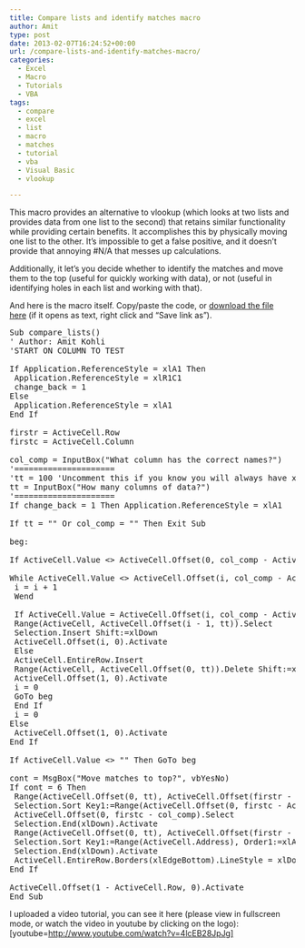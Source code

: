 ```yaml
---
title: Compare lists and identify matches macro
author: Amit
type: post
date: 2013-02-07T16:24:52+00:00
url: /compare-lists-and-identify-matches-macro/
categories:
  - Excel
  - Macro
  - Tutorials
  - VBA
tags:
  - compare
  - excel
  - list
  - macro
  - matches
  - tutorial
  - vba
  - Visual Basic
  - vlookup

---
```

This macro provides an alternative to vlookup (which looks at two lists and provides data from one list to the second) that retains similar functionality while providing certain benefits. It accomplishes this by physically moving one list to the other. It&#8217;s impossible to get a false positive, and it doesn&#8217;t provide that annoying #N/A that messes up calculations.

Additionally, it let&#8217;s you decide whether to identify the matches and move them to the top (useful for quickly working with data), or not (useful in identifying holes in each list and working with that).

And here is the macro itself. Copy/paste the code, or <a title="Compare lists macro file" href="http://www.amitkohli.com/excel/compare_lists.bas" target="_blank">download the file here</a> (if it opens as text, right click and &#8220;Save link as&#8221;).

<pre>Sub compare_lists()
' Author: Amit Kohli
'START ON COLUMN TO TEST

If Application.ReferenceStyle = xlA1 Then
 Application.ReferenceStyle = xlR1C1
 change_back = 1
Else
 Application.ReferenceStyle = xlA1
End If

firstr = ActiveCell.Row
firstc = ActiveCell.Column

col_comp = InputBox("What column has the correct names?")
'=====================
'tt = 100 'Uncomment this if you know you will always have x columns of data following the name (where in this case x=100)
tt = InputBox("How many columns of data?")
'=====================
If change_back = 1 Then Application.ReferenceStyle = xlA1

If tt = "" Or col_comp = "" Then Exit Sub

beg:

If ActiveCell.Value &lt;&gt; ActiveCell.Offset(0, col_comp - ActiveCell.Column).Value Then

While ActiveCell.Value &lt;&gt; ActiveCell.Offset(i, col_comp - ActiveCell.Column).Value And ActiveCell.Offset(i, col_comp - ActiveCell.Column).Value &lt;&gt; ""
 i = i + 1
 Wend

 If ActiveCell.Value = ActiveCell.Offset(i, col_comp - ActiveCell.Column).Value Then
 Range(ActiveCell, ActiveCell.Offset(i - 1, tt)).Select
 Selection.Insert Shift:=xlDown
 ActiveCell.Offset(i, 0).Activate
 Else
 ActiveCell.EntireRow.Insert
 Range(ActiveCell, ActiveCell.Offset(0, tt)).Delete Shift:=xlUp
 ActiveCell.Offset(1, 0).Activate
 i = 0
 GoTo beg
 End If
 i = 0
Else
 ActiveCell.Offset(1, 0).Activate
End If

If ActiveCell.Value &lt;&gt; "" Then GoTo beg

cont = MsgBox("Move matches to top?", vbYesNo)
If cont = 6 Then
 Range(ActiveCell.Offset(0, tt), ActiveCell.Offset(firstr - ActiveCell.Row, col_comp - ActiveCell.Column)).Select
 Selection.Sort Key1:=Range(ActiveCell.Offset(0, firstc - ActiveCell.Column).Address), Order1:=xlAscending, Header:=xlNo
 ActiveCell.Offset(0, firstc - col_comp).Select
 Selection.End(xlDown).Activate
 Range(ActiveCell.Offset(0, tt), ActiveCell.Offset(firstr - ActiveCell.Row, col_comp - ActiveCell.Column)).Select
 Selection.Sort Key1:=Range(ActiveCell.Address), Order1:=xlAscending, Header:=xlNo
 Selection.End(xlDown).Activate
 ActiveCell.EntireRow.Borders(xlEdgeBottom).LineStyle = xlDouble
End If

ActiveCell.Offset(1 - ActiveCell.Row, 0).Activate
End Sub
</pre>

I uploaded a video tutorial, you can see it here (please view in fullscreen mode, or watch the video in youtube by clicking on the logo):[youtube=http://www.youtube.com/watch?v=4lcEB28JpJg]